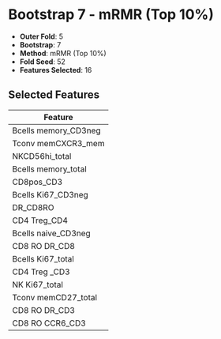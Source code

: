 # Bootstrap 7 - mRMR (Top 10%)

- **Outer Fold**: 5
- **Bootstrap**: 7
- **Method**: mRMR (Top 10%)
- **Fold Seed**: 52
- **Features Selected**: 16

## Selected Features

| Feature |
|---------|
| Bcells memory_CD3neg |
| Tconv memCXCR3_mem |
| NKCD56hi_total |
| Bcells memory_total |
| CD8pos_CD3 |
| Bcells Ki67_CD3neg |
| DR_CD8RO |
| CD4 Treg_CD4 |
| Bcells naive_CD3neg |
| CD8 RO DR_CD8 |
| Bcells Ki67_total |
| CD4 Treg _CD3 |
| NK Ki67_total |
| Tconv memCD27_total |
| CD8 RO DR_CD3 |
| CD8 RO CCR6_CD3 |
